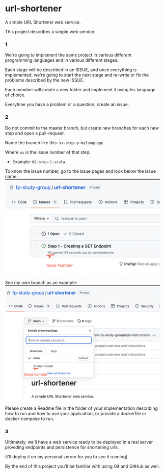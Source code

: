 # url-shortener
A simple URL Shortener web service.

This project describes a simple web service.

### 1
We're going to implement the same project in various different 
programming languages and in various different stages.

Each stage will be described in an ISSUE, and once everything is implemented,
we're going to start the next stage and re-write or fix the problems described
by the new ISSUE.

Each member will create a new folder and implement it using his language of choice.

Everytime you have a problem or a question, create an issue.

### 2
Do not commit to the master branch, but create new branches for each new step
and open a pull-request.

Name the branch like this: `xx-step-y-mylanguage`.

Where `xx` is the Issue number of that step. 
- Example: `02-step-1-scala`

To know the issue number, go to the issue pages and look below the issue name:
![issue-number](docs/issue-number.png)

See my own branch as an example:
![branch-naming](docs/branch-naming.png)

Please create a Readme file in the folder of your implementation describing
how to run and how to use your application,
or provide a dockerfile or docker-compose to run.

### 3
Ultimately, we'll have a web service ready to be deployed in a real server
providing endpoints and persistence for shortening urls.

(I'll deploy it on my personal server for you to see it running)

By the end of this project you'll be familiar with using Git and GitHub as well.
